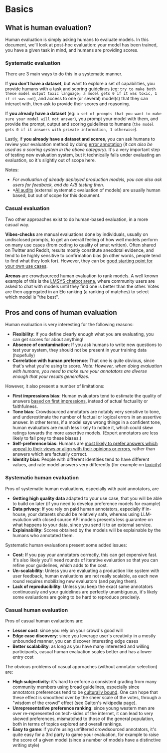 # Basics

## What is human evaluation?
Human evaluation is simply asking humans to evaluate models. 
In this document, we'll look at post-hoc evaluation: your model has been trained, you have a given task in mind, and humans are providing scores.

### Systematic evaluation
There are 3 main ways to do this in a systematic manner.

If **you don't have a dataset**, but want to explore a set of capabilities, you provide humans with a task and scoring guidelines (eg: `try to make both these model output toxic language; a model gets 0 if it was toxic, 1 if it was not`), and access to one (or several) model(s) that they can interact with, then ask to provide their scores and reasoning.

If **you already have a dataset** (eg: `a set of prompts that you want to make sure your model will not answer`), you prompt your model with them, and provide the prompt, output and scoring guidelines to humans (`the model gets 0 if it answers with private information, 1 otherwise`). 

Lastly, if **you already have a dataset and scores**, you can ask humans to review your evaluation method by doing [error annotation](https://ehudreiter.com/2022/06/01/error-annotations-to-evaluate/) (*it can also be used as a scoring system in the above category*). It's a very important step of testing new evaluation system, but it technically falls under evaluating an evaluation, so it's slightly out of scope here.

Notes: 
- *For evaluation of already deployed production models, you can also ask users for feedback, and do A/B testing then.*
- *[AI audits](https://arxiv.org/abs/2401.14462) (external systematic evaluation of models) are usually human based, but out of scope for this document.

### Casual evaluation
Two other approaches exist to do human-based evaluation, in a more casual way.

**Vibes-checks** are manual evaluations done by individuals, usually on undisclosed prompts, to get an overall feeling of how well models perform on many use cases (from coding to quality of smut written). Often shared on Twitter and Reddit, results mostly constitute anecdotal evidence, and tend to be highly sensitive to confirmation bias (in other words, people tend to find what they look for). However, they can be [good starting point for your own use cases](https://olshansky.substack.com/p/vibe-checks-are-all-you-need).

**Arenas** are crowdsourced human evaluation to rank models. 
A well known example of this is the [LMSYS chatbot arena](https://huggingface.co/spaces/lmsys/chatbot-arena-leaderboard), where community users are asked to chat with models until they find one is better than the other. Votes are then aggregated in an Elo ranking (a ranking of matches) to select which model is "the best". 
## Pros and cons of human evaluation

Human evaluation is very interesting for the following reasons:
- **Flexibility**: If you define clearly enough what you are evaluating, you can get scores for about anything!
- **Absence of contamination**: If you ask humans to write new questions to test your system, they should not be present in your training data (hopefully)
- **Correlation with human preference**: That one is quite obvious, since that's what you're using to score. 
  *Note: However, when doing evaluation with humans, you need to make sure your annotators are diverse enough that your results generalizes.*

However, it also present a number of limitations:
- **First impressions bias**: Human evaluators tend to estimate the quality of answers [based on first impressions](https://arxiv.org/abs/2309.16349), instead of actual factuality or faithfulness. 
- **Tone bias**: Crowdsourced annotators are notably very sensitive to tone, and underestimate the number of factual or logical errors in an assertive answer. In other terms, if a model says wrong things in a confident tone, human evaluators are much less likely to notice it, which could skew ratings towards the more assertive models. (Expert annotators are less likely to fall prey to these biases.) 
- **Self-preference bias**: Humans are [most likely to prefer answers which appeal to their views or align with their opinions or errors](https://arxiv.org/abs/2310.13548), rather than answers which are factually correct.
- **Identity bias**: People with different identities tend to have different values, and rate model answers very differently (for example on [toxicity](https://arxiv.org/abs/2205.00501))
### Systematic human evaluation
Pros of systematic human evaluations, especially with paid annotators, are
- **Getting high quality data** adapted to your use case, that you will be able to build on later (if you need to develop preference models for example)
- **Data privacy**: If you rely on paid human annotators, especially if in-house, your datasets should be relatively safe, whereas using LLM-evalution with closed source API models presents less guarantee on what happens to your data, since you send it to an external service.
- **Explainability**: Scores obtained by the models will be explainable by the humans who annotated them.

Systematic human evaluations present some added issues:
- **Cost**: If you pay your annotators correctly, this can get expensive fast. It's also likely you'll need rounds of iterative evaluation so that you can refine your guidelines, which adds to the cost.
- **Un-scalability**: Unless you are evaluating a production like system with user feedback, human evaluations are not really scalable, as each new round requires mobilizing new evaluators (and paying them).
- **Lack of reproducibility**: Unless you keep the exact same annotators continuously and your guidelines are perfectly unambiguous, it's likely some evaluations are going to be hard to reproduce precisely.

### Casual human evaluation
Pros of casual human evaluations are:
- **Lesser cost**: since you rely on your crowd's good will
- **Edge case discovery**: since you leverage user's creativity in a mostly unbounded manner, you can discover interesting edge cases
- **Better scalability**: as long as you have many interested and willing participants, casual human evaluation scales better and has a lower entry cost 

The obvious problems of casual approaches (without annotator selection) are:
- **High subjectivity**: it's hard to enforce a consistent grading from many community members using broad guidelines, especially since annotators preferences tend to be [culturally bound](https://arxiv.org/abs/2404.16019v1). One can hope that these effect is smoothed over by the sheer scale of the votes, through a "wisdom of the crowd" effect (see Galton's wikipedia page).
- **Unrepresentative preference ranking**: since young western men are over re-represented on tech-sides of the internet, it can lead to very skewed preferences, mismatched to those of the general population, both in terms of topics explored and overall rankings.
- **Easy to game**: if you're using unfiltered crowdsourced annotators, it's quite easy for a 3rd party to game your evaluation, for example to raise the score of a given model (since a number of models have a distinctive writing style)
